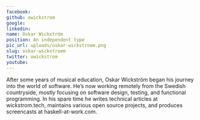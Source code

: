 ```yaml
---
facebook: 
github: owickstrom
google: 
linkedin: 
name: Oskar Wickström
position: An independent type
pic_url: uploads/oskar-wickstroem.png
slug: oskar-wickstroem
twitter: owickstrom
youtube: 
---
```

<p>After some years of musical education, Oskar Wickstr&ouml;m began his journey into the world of software. He&rsquo;s now working remotely from the Swedish countryside, mostly focusing on software design, testing, and functional programming. In his spare time he writes technical articles at wickstrom.tech, maintains various open source projects, and produces screencasts at haskell-at-work.com.</p>
